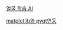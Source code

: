 [얼굴 학습 AI](https://blog.naver.com/PostView.nhn?blogId=chandong83&logNo=221436424539&categoryNo=29&parentCategoryNo=0&viewDate=&currentPage=1&postListTopCurrentPage=1&from=postView)

[matplotlib와 pyqt연동](https://wikidocs.net/5251)

